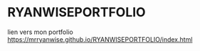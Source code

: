 # RYANWISEPORTFOLIO
lien vers mon portfolio https://mrryanwise.github.io/RYANWISEPORTFOLIO/index.html
